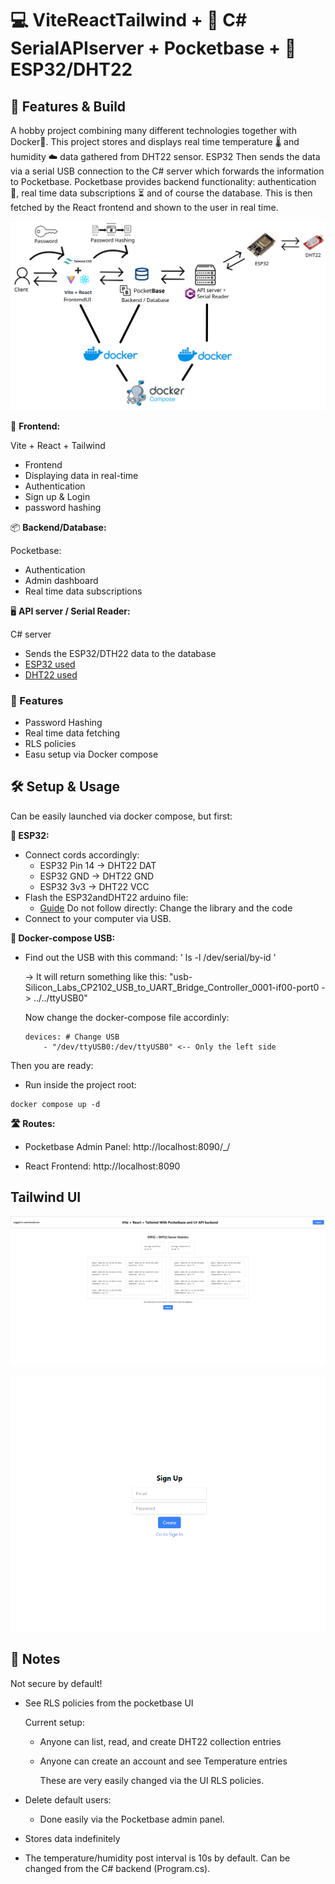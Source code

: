 # 💻 ViteReactTailwind + 🔧 C# SerialAPIserver + Pocketbase + 🔌 ESP32/DHT22

## 🚀 Features & Build

A hobby project combining many different technologies together with Docker🐋. This project stores and displays real time temperature 🌡️ and humidity ☁️ data gathered from DHT22 sensor. ESP32 Then sends the data via a serial USB connection to the C# server which forwards the information to Pocketbase. Pocketbase provides backend functionality: authentication 🔐, real time data subscriptions ⏳ and of course the database. This is then fetched by the React frontend and shown to the user in real time.

![Graph](/image78.png)

🎨 **Frontend:**

Vite + React + Tailwind
 - Frontend
 - Displaying data in real-time
 - Authentication
  - Sign up & Login 
 - password hashing

📦 **Backend/Database:**

Pocketbase:
 - Authentication
 - Admin dashboard
 - Real time data subscriptions

🖥️ **API server / Serial Reader:**

C# server
 - Sends the ESP32/DTH22 data to the database
 - [ESP32 used](https://docs.espressif.com/projects/esp-idf/en/latest/esp32s2/hw-reference/esp32s2/user-guide-devkitm-1-v1.html)
 - [DHT22 used](https://www.switchelectronics.co.uk/products/dht22-digital-temperature-and-humidity-sensor-module)
### 🌟 Features ###

- Password Hashing
- Real time data fetching
- RLS policies
- Easu setup via Docker compose

## 🛠️ Setup & Usage

Can be easily launched via docker compose, but first:

**🔌 ESP32:**

- Connect cords accordingly:
  - ESP32 Pin 14 -> DHT22 DAT
  - ESP32 GND -> DHT22 GND
  - ESP32 3v3 -> DHT22 VCC
- Flash the ESP32andDHT22 arduino file:
  - [Guide](https://www.instructables.com/How-to-use-DHT-22-sensor-Arduino-Tutorial/) Do not follow directly: Change the library and the code
- Connect to your computer via USB.

**🐋 Docker-compose USB:**

- Find out the USB with this command: ' ls -l /dev/serial/by-id ' 

    -> It will return something like this: "usb-Silicon_Labs_CP2102_USB_to_UART_Bridge_Controller_0001-if00-port0 -> ../../ttyUSB0"

    Now change the docker-compose file accordinly:

    ```
    devices: # Change USB
        - "/dev/ttyUSB0:/dev/ttyUSB0" <-- Only the left side
    ``` 

Then you are ready:
 - Run inside the project root:

  ``` 
  docker compose up -d
  ``` 

**🛣️ Routes:**

- Pocketbase Admin Panel: http://localhost:8090/_/

- React Frontend: http://localhost:8090

## Tailwind UI ##

![Alt text](image-2.png)

![Alt text](image-1.png)


## 📝 Notes

Not secure by default!

- See RLS policies from the pocketbase UI

  Current setup:

  - Anyone can list, read, and create DHT22 collection entries

  - Anyone can create an account and see Temperature entries

    These are very easily changed via the UI RLS policies.

- Delete default users:

  - Done easily via the Pocketbase admin panel.

- Stores data indefinitely

- The temperature/humidity post interval is 10s by default. Can be changed from the C# backend (Program.cs).
